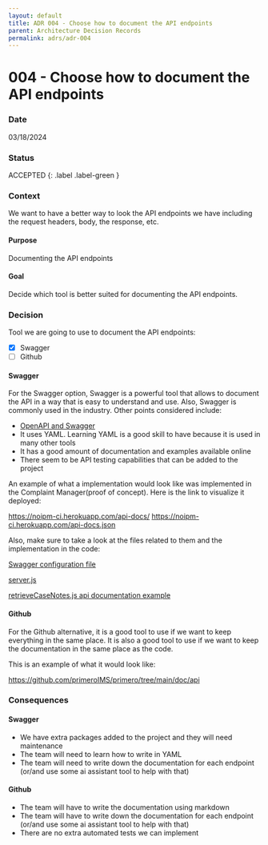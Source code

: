 ```yaml
---
layout: default
title: ADR 004 - Choose how to document the API endpoints
parent: Architecture Decision Records
permalink: adrs/adr-004
---
```


# 004 - Choose how to document the API endpoints

### Date

03/18/2024

### Status

ACCEPTED
{: .label .label-green }

### Context

We want to have a better way to look the API endpoints we have including the request headers, body, the response, etc.

#### Purpose

Documenting the API endpoints

#### Goal

Decide which tool is better suited for documenting the API endpoints.

### Decision

Tool we are going to use to document the API endpoints:

-   [x] Swagger
-   [ ] Github

#### Swagger

For the Swagger option, Swagger is a powerful tool that allows to document the API in a way that is easy to understand and use. Also, Swagger is commonly used in the industry.
Other points considered include:

-   [OpenAPI and Swagger](https://swagger.io/solutions/getting-started-with-oas/)
-   It uses YAML. Learning YAML is a good skill to have because it is used in many other tools
-   It has a good amount of documentation and examples available online
-   There seem to be API testing capabilities that can be added to the project

An example of what a implementation would look like was implemented in the Complaint Manager(proof of concept). Here is the link to visualize it deployed:

https://noipm-ci.herokuapp.com/api-docs/
https://noipm-ci.herokuapp.com/api-docs.json

Also, make sure to take a look at the files related to them and the implementation in the code:

[Swagger configuration file](https://github.com/PublicDataWorks/complaint-manager/blob/master/src/server/swagger.js)

[server.js](https://github.com/PublicDataWorks/complaint-manager/blob/master/src/server/server.js#L53)

[retrieveCaseNotes.js api documentation example](https://github.com/PublicDataWorks/complaint-manager/blob/master/src/server/handlers/cases/caseNotes/retrieveCaseNotes.js#L13)

#### Github

For the Github alternative, it is a good tool to use if we want to keep everything in the same place. It is also a good tool to use if we want to keep the documentation in the same place as the code.

This is an example of what it would look like:

https://github.com/primeroIMS/primero/tree/main/doc/api

### Consequences

#### Swagger

-   We have extra packages added to the project and they will need maintenance
-   The team will need to learn how to write in YAML
-   The team will need to write down the documentation for each endpoint (or/and use some ai assistant tool to help with that)

#### Github

-   The team will have to write the documentation using markdown
-   The team will have to write down the documentation for each endpoint (or/and use some ai assistant tool to help with that)
-   There are no extra automated tests we can implement
